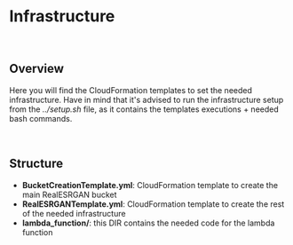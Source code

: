 # Infrastructure

<br>

## Overview

Here you will find the CloudFormation templates to set the needed infrastructure. Have in mind that it's advised to run the infrastructure setup from the _../setup.sh_ file, as it contains the templates executions + needed bash commands.

<br>

## Structure
* **BucketCreationTemplate.yml**: CloudFormation template to create the main RealESRGAN bucket
* **RealESRGANTemplate.yml**: CloudFormation template to create the rest of the needed infrastructure
* **lambda_function/**: this DIR contains the needed code for the lambda function